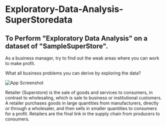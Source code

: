 # Exploratory-Data-Analysis-SuperStoredata


## To Perform "Exploratory Data Analysis" on a dataset of "SampleSuperStore".

As a business manager, try to find out the weak areas where you can work to make profit.

What all business problems you can derive by exploring the data?

![App Screenshot](https://media.pixcove.com/V/8/7/Supermarket-Superstore-Shopping-Shelves-Regal-Road-7024.jpg)

Retailer (Superstore) is the sale of goods and services to consumers, in contrast to wholesaling, which is sale to business or institutional customers. A retailer purchases goods in large quantities from manufacturers, directly or through a wholesaler, and then sells in smaller quantities to consumers for a profit. Retailers are the final link in the supply chain from producers to consumers. 
